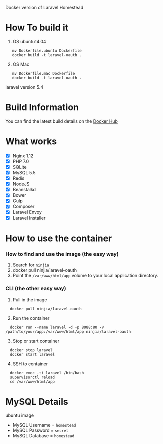 Docker version of Laravel Homestead

# How To build it
  1. OS ubuntu14.04
  ```
     mv Dockerfile.ubuntu Dockerfile
     docker build -t laravel-oauth .
  ```
  2. OS Mac
  ```   
     mv Dockerfile.mac Dockerfile
     docker build -t laravel-oauth .
  ```

laravel version 5.4

# Build Information
You can find the latest build details on the [Docker Hub](https://hub.docker.com/r/ninjia/laravel-oauth/)

# What works
- [x] Nginx 1.12
- [x] PHP 7.0
- [x] SQLite
- [x] MySQL 5.5
- [x] Redis
- [x] NodeJS
- [x] Beanstalkd
- [x] Bower
- [x] Gulp
- [x] Composer
- [x] Laravel Envoy
- [x] Laravel Installer

# How to use the container
### How to find and use the image (the easy way)
  1. Search for `ninjia`
  2. docker pull ninjia/laravel-oauth
  3. Point the `/var/www/html/app` volume to your local application directory.

### CLI (the other easy way)
  1. Pull in the image
  ```
    docker pull ninjia/laravel-oauth
  ```  
  2. Run the container
  ```
    docker run --name laravel -d -p 8088:80 -v /path/to/your/app:/var/www/html/app ninjia/laravel-oauth
  ```
  3. Stop or start container
  ```
    docker stop laravel
    docker start laravel
  ```
  4. SSH to container
  ```
    docker exec -ti laravel /bin/bash
    supervisorctl reload
    cd /var/www/html/app
  ```
# MySQL Details
ubuntu image
- MySQL Username = `homestead`
- MySQL Password = `secret`
- MySQL Database = `homestead`
